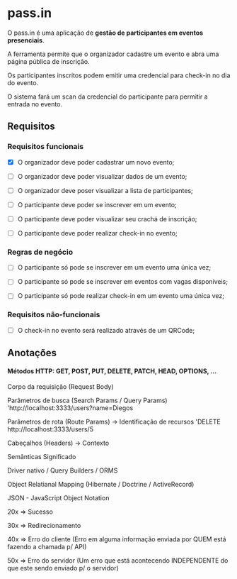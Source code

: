 # pass.in

O pass.in é uma aplicação de **gestão de participantes em eventos presenciais**.

A ferramenta permite que o organizador cadastre um evento e abra uma página pública de inscrição.

Os participantes inscritos podem emitir uma credencial para check-in no dia do evento.

O sistema fará um scan da credencial do participante para permitir a entrada no evento.

## Requisitos

### Requisitos funcionais

- [X] O organizador deve poder cadastrar um novo evento;

- [ ] O organizador deve poder visualizar dados de um evento;

- [ ] O organizador deve poser visualizar a lista de participantes;

- [ ] O participante deve poder se inscrever em um evento;

- [ ] O participante deve poder visualizar seu crachá de inscrição;

- [ ] O participante deve poder realizar check-in no evento;

### Regras de negócio

- [ ] O participante só pode se inscrever em um evento uma única vez;

- [ ] O participante só pode se inscrever em eventos com vagas disponíveis;

- [ ] O participante só pode realizar check-in em um evento uma única vez;

### Requisitos não-funcionais

- [ ] O check-in no evento será realizado através de um QRCode;

## Anotações

#### Métodos HTTP: GET, POST, PUT, DELETE, PATCH, HEAD, OPTIONS, ...

Corpo da requisição (Request Body)

Parâmetros de busca (Search Params / Query Params) 'http://IocaIhost:3333/users?name=Diegos

Parâmetros de rota (Route Params) -> Identificação de recursos 'DELETE http://IocaIhost:3333/users/5

Cabeçalhos (Headers) -> Contexto

Semânticas Significado

Driver nativo / Query Builders / ORMS

Object Relatianal Mapping (Hibernate / Doctrine / ActiveRecord)

JSON - JavaScript Object Notation

20x => Sucesso

30x => Redirecionamento

40x => Erro do cliente (Erro em alguma informação enviada por QUEM está fazendo a chamada p/ API)

50x => Erro do servidor (Um erro que está acontecendo INDEPENDENTE do que este sendo enviado p/ o servidor)